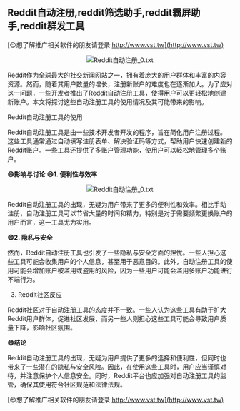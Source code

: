 ## **Reddit自动注册,reddit筛选助手,reddit霸屏助手,reddit群发工具**

[😍想了解推广相关软件的朋友请登录 http://www.vst.tw](http://www.vst.tw)

 <center><img src="https://vst.tw/MP4/tuiguang/png/3.png" alt="Reddit自动注册_0.txt"></center>

Reddit作为全球最大的社交新闻网站之一，拥有着庞大的用户群体和丰富的内容资源。然而，随着其用户数量的增长，注册新账户的难度也在逐渐加大。为了应对这一问题，一些开发者推出了Reddit自动注册工具，使得用户可以更轻松地创建新账户。本文将探讨这些自动注册工具的使用情况及其可能带来的影响。

Reddit自动注册工具的使用

Reddit自动注册工具是由一些技术开发者开发的程序，旨在简化用户注册过程。这些工具通常通过自动填写注册表单、解决验证码等方式，帮助用户快速创建新的Reddit账户。一些工具还提供了多账户管理功能，使用户可以轻松地管理多个账户。

**😄影响与讨论**
**😄1. 便利性与效率**

 <center><img src="https://vst.tw/MP4/tuiguang/png/3.png" alt="Reddit自动注册_0.txt"></center>

Reddit自动注册工具的出现，无疑为用户带来了更多的便利性和效率。相比手动注册，自动注册工具可以节省大量的时间和精力，特别是对于需要频繁更换账户的用户而言，这一工具尤为实用。

**😄2. 隐私与安全**

然而，Reddit自动注册工具也引发了一些隐私与安全方面的担忧。一些人担心这些工具可能会收集用户的个人信息，甚至用于恶意目的。此外，自动注册工具的使用可能会增加账户被滥用或盗用的风险，因为一些用户可能会滥用多账户功能进行不端行为。

3. Reddit社区反应

Reddit社区对于自动注册工具的态度并不一致。一些人认为这些工具有助于扩大Reddit用户群体，促进社区发展，而另一些人则担心这些工具可能会导致用户质量下降，影响社区氛围。

**😄结论**

Reddit自动注册工具的出现，无疑为用户提供了更多的选择和便利性，但同时也带来了一些潜在的隐私与安全风险。因此，在使用这些工具时，用户应当谨慎对待，并注意保护个人信息安全。同时，Reddit平台也应加强对自动注册工具的监管，确保其使用符合社区规范和法律法规。

[😍想了解推广相关软件的朋友请登录 http://www.vst.tw](http://www.vst.tw)



